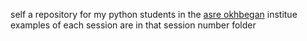 self a repository for my python students in the <a href="https://asrenokhbegan.com">asre okhbegan</a> institue
examples of each session are in that session number folder
